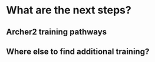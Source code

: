 # What are the next steps?


## Archer2 training pathways



## Where else to find additional training?